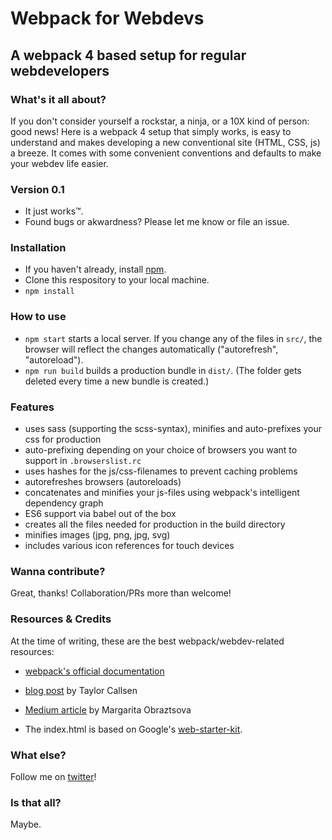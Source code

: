# Webpack for Webdevs
## A webpack 4 based setup for regular webdevelopers

### What's it all about?
If you don't consider yourself a rockstar, a ninja, or a 10X kind of person:
good news! Here is a webpack 4 setup that simply works, is easy to understand and makes
developing a new conventional site (HTML, CSS, js) a breeze. It comes with some convenient conventions and
defaults to make your webdev life easier.

### Version 0.1
* It just works™.
* Found bugs or akwardness? Please let me know or file an issue.


### Installation
* If you haven't already, install [npm](https://www.npmjs.com/).
* Clone this respository to your local machine.
* `npm install`

### How to use
* `npm start` starts a local server. If you change any of the files in `src/`, the browser will reflect the changes automatically ("autorefresh", "autoreload").
* `npm run build` builds a production bundle in `dist/`. (The folder gets deleted every time a new bundle is created.)

### Features
* uses sass (supporting the scss-syntax), minifies and auto-prefixes your css for production
* auto-prefixing depending on your choice of browsers you want to support in `.browserslist.rc`
* uses hashes for the js/css-filenames to prevent caching problems
* autorefreshes browsers (autoreloads)
* concatenates and minifies your js-files using webpack's intelligent dependency graph
* ES6 support via babel out of the box
* creates all the files needed for production in the build directory
* minifies images (jpg, png, jpg, svg)
* includes various icon references for touch devices

### Wanna contribute?
Great, thanks! Collaboration/PRs more than welcome!

### Resources & Credits
At the time of writing, these are the best webpack/webdev-related resources:
* [webpack's official documentation](https://webpack.js.org/guides/getting-started/)
* [blog post](https://taylor.callsen.me/using-webpack-4-and-sass-with-wordpress/) by Taylor Callsen
* [Medium article](https://hackernoon.com/a-tale-of-webpack-4-and-how-to-finally-configure-it-in-the-right-way-4e94c8e7e5c1) by Margarita Obraztsova

* The index.html is based on Google's [web-starter-kit](https://github.com/google/web-starter-kit).

### What else?
Follow me on [twitter](https://twitter.com/j_rubenz)!

### Is that all?
Maybe.
